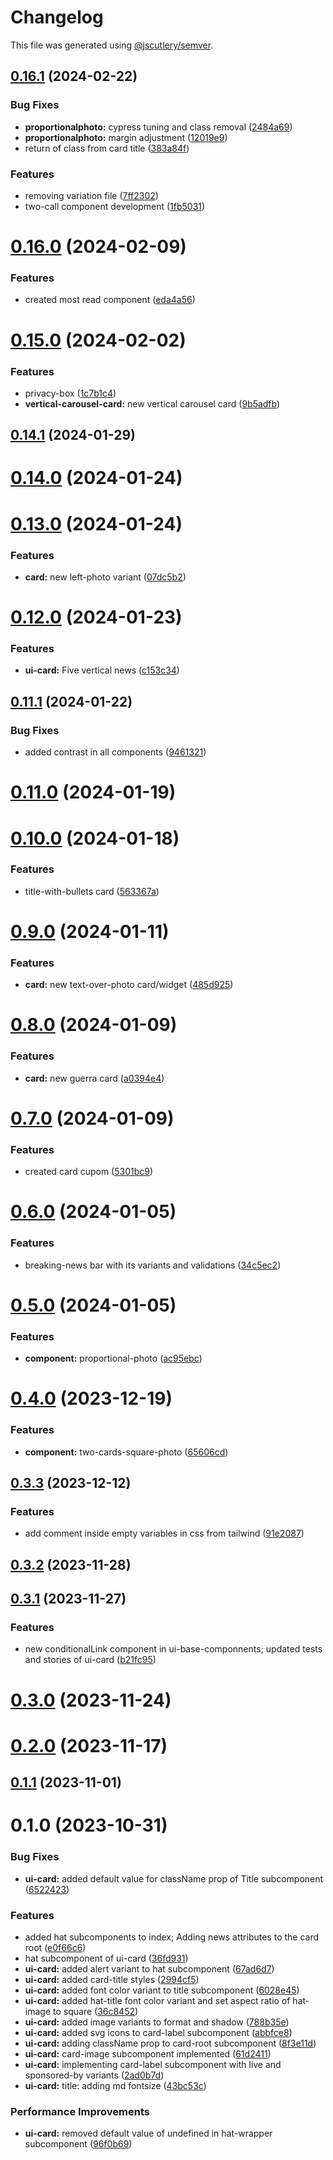 # Changelog

This file was generated using [@jscutlery/semver](https://github.com/jscutlery/semver).

## [0.16.1](https://gitlab.ir7.com.br/r7/front-monorepo/compare/ui-card-0.16.0...ui-card-0.16.1) (2024-02-22)

### Bug Fixes

- **proportionalphoto:** cypress tuning and class removal ([2484a69](https://gitlab.ir7.com.br/r7/front-monorepo/commit/2484a6973a304915298e0c2285d0c4a936bb0e5e))
- **proportionalphoto:** margin adjustment ([12019e9](https://gitlab.ir7.com.br/r7/front-monorepo/commit/12019e9ca542da547d14ccfcfc6a1dc5498641d3))
- return of class from card title ([383a84f](https://gitlab.ir7.com.br/r7/front-monorepo/commit/383a84f8496438e3afdd42e86c6f0fdc4e40474a))

### Features

- removing variation file ([7ff2302](https://gitlab.ir7.com.br/r7/front-monorepo/commit/7ff2302a6fa158ddb43879cf75f6418b7263e4c2))
- two-call component development ([1fb5031](https://gitlab.ir7.com.br/r7/front-monorepo/commit/1fb50315061472c973cfdd20b74d273b88203ef7))

# [0.16.0](https://gitlab.ir7.com.br/r7/front-monorepo/compare/ui-card-0.15.0...ui-card-0.16.0) (2024-02-09)

### Features

- created most read component ([eda4a56](https://gitlab.ir7.com.br/r7/front-monorepo/commit/eda4a56338fae5716afadcfd078b3156c486a0cc))

# [0.15.0](https://gitlab.ir7.com.br/r7/front-monorepo/compare/ui-card-0.14.1...ui-card-0.15.0) (2024-02-02)

### Features

- privacy-box ([1c7b1c4](https://gitlab.ir7.com.br/r7/front-monorepo/commit/1c7b1c41ed39af318344eb04f0956feaec43f5b8))
- **vertical-carousel-card:** new vertical carousel card ([9b5adfb](https://gitlab.ir7.com.br/r7/front-monorepo/commit/9b5adfbd3c761f0f28c7a0793a9e6c659270d7bf))

## [0.14.1](https://gitlab.ir7.com.br/r7/front-monorepo/compare/ui-card-0.14.0...ui-card-0.14.1) (2024-01-29)

# [0.14.0](https://gitlab.ir7.com.br/r7/front-monorepo/compare/ui-card-0.13.0...ui-card-0.14.0) (2024-01-24)

# [0.13.0](https://gitlab.ir7.com.br/r7/front-monorepo/compare/ui-card-0.12.0...ui-card-0.13.0) (2024-01-24)

### Features

- **card:** new left-photo variant ([07dc5b2](https://gitlab.ir7.com.br/r7/front-monorepo/commit/07dc5b24c14074a5290dcbf74aac1c7f3e9c361f))

# [0.12.0](https://gitlab.ir7.com.br/r7/front-monorepo/compare/ui-card-0.11.1...ui-card-0.12.0) (2024-01-23)

### Features

- **ui-card:** Five vertical news ([c153c34](https://gitlab.ir7.com.br/r7/front-monorepo/commit/c153c341d99f7a79d341c0a75138521106d78aee))

## [0.11.1](https://gitlab.ir7.com.br/r7/front-monorepo/compare/ui-card-0.11.0...ui-card-0.11.1) (2024-01-22)

### Bug Fixes

- added contrast in all components ([9461321](https://gitlab.ir7.com.br/r7/front-monorepo/commit/9461321c9c512f5cae094ffcb9042798e69f29e3))

# [0.11.0](https://gitlab.ir7.com.br/r7/front-monorepo/compare/ui-card-0.10.0...ui-card-0.11.0) (2024-01-19)

# [0.10.0](https://gitlab.ir7.com.br/r7/front-monorepo/compare/ui-card-0.9.0...ui-card-0.10.0) (2024-01-18)

### Features

- title-with-bullets card ([563367a](https://gitlab.ir7.com.br/r7/front-monorepo/commit/563367a3694d81ec952110da4eb012a2470649cb))

# [0.9.0](https://gitlab.ir7.com.br/r7/front-monorepo/compare/ui-card-0.8.0...ui-card-0.9.0) (2024-01-11)

### Features

- **card:** new text-over-photo card/widget ([485d925](https://gitlab.ir7.com.br/r7/front-monorepo/commit/485d925e911b4654c3eab7f75a46cf58e3d7b511))

# [0.8.0](https://gitlab.ir7.com.br/r7/front-monorepo/compare/ui-card-0.7.0...ui-card-0.8.0) (2024-01-09)

### Features

- **card:** new guerra card ([a0394e4](https://gitlab.ir7.com.br/r7/front-monorepo/commit/a0394e466ba88c61cf6b5feacd5ebcef7a9130f5))

# [0.7.0](https://gitlab.ir7.com.br/r7/front-monorepo/compare/ui-card-0.6.0...ui-card-0.7.0) (2024-01-09)

### Features

- created card cupom ([5301bc9](https://gitlab.ir7.com.br/r7/front-monorepo/commit/5301bc967ab028e7aefa5bb8a4385311c4c21bc6))

# [0.6.0](https://gitlab.ir7.com.br/r7/front-monorepo/compare/ui-card-0.5.0...ui-card-0.6.0) (2024-01-05)

### Features

- breaking-news bar with its variants and validations ([34c5ec2](https://gitlab.ir7.com.br/r7/front-monorepo/commit/34c5ec292cf656c353c8c3132923f614b714e076))

# [0.5.0](https://gitlab.ir7.com.br/r7/front-monorepo/compare/ui-card-0.4.0...ui-card-0.5.0) (2024-01-05)

### Features

- **component:** proportional-photo ([ac95ebc](https://gitlab.ir7.com.br/r7/front-monorepo/commit/ac95ebc8e5f838da52d7481b2b5a1f443aa756f3))

# [0.4.0](https://gitlab.ir7.com.br/r7/front-monorepo/compare/ui-card-0.3.3...ui-card-0.4.0) (2023-12-19)

### Features

- **component:** two-cards-square-photo ([65606cd](https://gitlab.ir7.com.br/r7/front-monorepo/commit/65606cd613add4f911b81f27a6e542e6997de9d0))

## [0.3.3](https://gitlab.ir7.com.br/r7/front-monorepo/compare/ui-card-0.3.2...ui-card-0.3.3) (2023-12-12)

### Features

- add comment inside empty variables in css from tailwind ([91e2087](https://gitlab.ir7.com.br/r7/front-monorepo/commit/91e208700db842328932c806aac0482e689cf86b))

## [0.3.2](https://gitlab.ir7.com.br/r7/front-monorepo/compare/ui-card-0.3.1...ui-card-0.3.2) (2023-11-28)

## [0.3.1](https://gitlab.ir7.com.br/r7/front-monorepo/compare/ui-card-0.3.0...ui-card-0.3.1) (2023-11-27)

### Features

- new conditionalLink component in ui-base-componnents; updated tests and stories of ui-card ([b21fc95](https://gitlab.ir7.com.br/r7/front-monorepo/commit/b21fc95bb1ad1146714dafb7fa6eb763a853a738))

# [0.3.0](https://gitlab.ir7.com.br/r7/front-monorepo/compare/ui-card-0.2.0...ui-card-0.3.0) (2023-11-24)

# [0.2.0](https://gitlab.ir7.com.br/r7/front-monorepo/compare/ui-card-0.1.1...ui-card-0.2.0) (2023-11-17)

## [0.1.1](https://gitlab.ir7.com.br/r7/front-monorepo/compare/ui-card-0.1.0...ui-card-0.1.1) (2023-11-01)

# 0.1.0 (2023-10-31)

### Bug Fixes

- **ui-card:** added default value for className prop of Title subcomponent ([6522423](https://gitlab.ir7.com.br/r7/front-monorepo/commit/652242399f394676eda2a398522e2a5a57abc0b0))

### Features

- added hat subcomponents to index; Adding news attributes to the card root ([e0f66c6](https://gitlab.ir7.com.br/r7/front-monorepo/commit/e0f66c6cc2b8c43e2dd0d24459434f1f1cd9d676))
- hat subcomponent of ui-card ([36fd931](https://gitlab.ir7.com.br/r7/front-monorepo/commit/36fd931a422bc00ec241bab51abd8644397ba7f6))
- **ui-card:** added alert variant to hat subcomponent ([67ad6d7](https://gitlab.ir7.com.br/r7/front-monorepo/commit/67ad6d7601d785e80a1e7d06b8a008cc741ba032))
- **ui-card:** added card-title styles ([2994cf5](https://gitlab.ir7.com.br/r7/front-monorepo/commit/2994cf5620c8e7fb4b7fafa1a5c3a4a117307909))
- **ui-card:** added font color variant to title subcomponent ([6028e45](https://gitlab.ir7.com.br/r7/front-monorepo/commit/6028e45374e6ed8a1bbf2b3ece485b86b5babaad))
- **ui-card:** added hat-title font color variant and set aspect ratio of hat-image to square ([36c8452](https://gitlab.ir7.com.br/r7/front-monorepo/commit/36c845248a14d32a83f8c85648d26672a587196d))
- **ui-card:** added image variants to format and shadow ([788b35e](https://gitlab.ir7.com.br/r7/front-monorepo/commit/788b35e41180db0bedefbd585d2b1eec729a9afa))
- **ui-card:** added svg icons to card-label subcomponent ([abbfce8](https://gitlab.ir7.com.br/r7/front-monorepo/commit/abbfce831266508a005551add7b56a0aa7b33139))
- **ui-card:** adding className prop to card-root subcomponent ([8f3e11d](https://gitlab.ir7.com.br/r7/front-monorepo/commit/8f3e11d39d88820d59202e2004737603ecbea96d))
- **ui-card:** card-image subcomponent implemented ([61d2411](https://gitlab.ir7.com.br/r7/front-monorepo/commit/61d24117e4363c37c77de37e68578547b06e1cd9))
- **ui-card:** implementing card-label subcomponent with live and sponsored-by variants ([2ad0b7d](https://gitlab.ir7.com.br/r7/front-monorepo/commit/2ad0b7d8e23810bda7a724170309ee41dddbe4e3))
- **ui-card:** title: adding md fontsize ([43bc53c](https://gitlab.ir7.com.br/r7/front-monorepo/commit/43bc53cbb294197ca25db18954e88f4fb02c2550))

### Performance Improvements

- **ui-card:** removed default value of undefined in hat-wrapper subcomponent ([96f0b69](https://gitlab.ir7.com.br/r7/front-monorepo/commit/96f0b69ab0218f3332ffd13513788aa661c67816))
